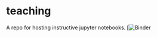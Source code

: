 # teaching
A repo for hosting instructive jupyter notebooks. 
[![Binder](https://mybinder.org/v2/gh/saspinner/teaching/2ad225c3c179e38c0854ac162ab1dcb59c522ea8)

